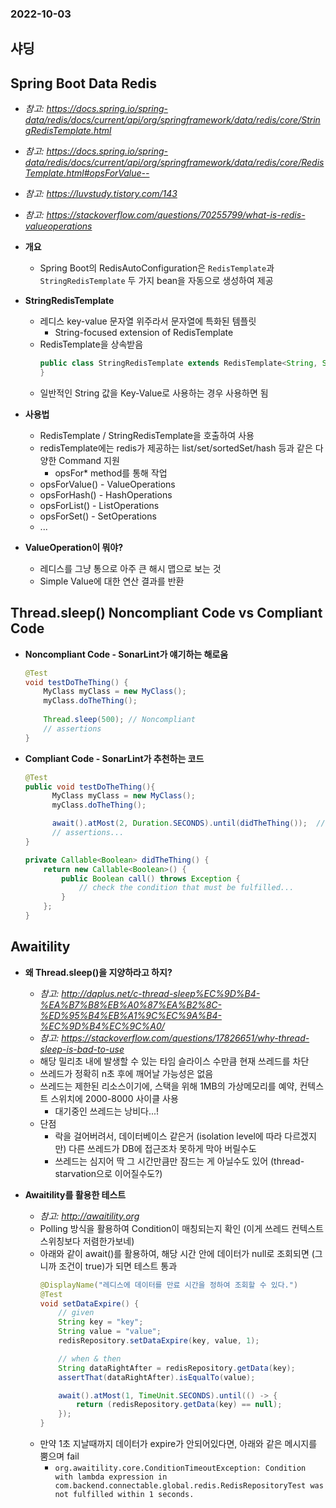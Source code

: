 ### 2022-10-03

## 샤딩

## Spring Boot Data Redis
- *참고: https://docs.spring.io/spring-data/redis/docs/current/api/org/springframework/data/redis/core/StringRedisTemplate.html*
- *참고: https://docs.spring.io/spring-data/redis/docs/current/api/org/springframework/data/redis/core/RedisTemplate.html#opsForValue--*
- *참고: https://luvstudy.tistory.com/143*
- *참고: https://stackoverflow.com/questions/70255799/what-is-redis-valueoperations*
- **개요**
  - Spring Boot의 RedisAutoConfiguration은 `RedisTemplate`과 `StringRedisTemplate` 두 가지 bean을 자동으로 생성하여 제공

- **StringRedisTemplate**
  - 레디스 key-value 문자열 위주라서 문자열에 특화된 템플릿
    - String-focused extension of RedisTemplate
  - RedisTemplate을 상속받음
    ```java
    public class StringRedisTemplate extends RedisTemplate<String, String> {
    }
    ```
  - 일반적인 String 값을 Key-Value로 사용하는 경우 사용하면 됨

- **사용법**
  - RedisTemplate / StringRedisTemplate을 호출하여 사용
  - redisTemplate에는 redis가 제공하는 list/set/sortedSet/hash 등과 같은 다양한 Command 지원
    - opsFor* method를 통해 작업
  - opsForValue() - ValueOperations
  - opsForHash() - HashOperations
  - opsForList() - ListOperations
  - opsForSet() - SetOperations
  - ...

- **ValueOperation이 뭐야?**
  - 레디스를 그냥 통으로 아주 큰 해시 맵으로 보는 것
  - Simple Value에 대한 연산 결과를 반환

## Thread.sleep() Noncompliant Code vs Compliant Code
- **Noncompliant Code - SonarLint가 얘기하는 해로움**
  ```java
  @Test
  void testDoTheThing() {
      MyClass myClass = new MyClass();
      myClass.doTheThing();
      
      Thread.sleep(500); // Noncompliant
      // assertions
  }
  ```

- **Compliant Code - SonarLint가 추천하는 코드**
  ```java
  @Test
  public void testDoTheThing(){
        MyClass myClass = new MyClass();
        myClass.doTheThing();
  
        await().atMost(2, Duration.SECONDS).until(didTheThing());  // Compliant
        // assertions...
  }
  
  private Callable<Boolean> didTheThing() {     
      return new Callable<Boolean>() {
          public Boolean call() throws Exception {
              // check the condition that must be fulfilled...
          }
      };
  }
  ```

## Awaitility
- **왜 Thread.sleep()을 지양하라고 하지?**
  - *참고: http://daplus.net/c-thread-sleep%EC%9D%B4-%EA%B7%B8%EB%A0%87%EA%B2%8C-%ED%95%B4%EB%A1%9C%EC%9A%B4-%EC%9D%B4%EC%9C%A0/*
  - *참고: https://stackoverflow.com/questions/17826651/why-thread-sleep-is-bad-to-use*
  - 해당 밀리초 내에 발생할 수 있는 타임 슬라이스 수만큼 현재 쓰레드를 차단
  - 쓰레드가 정확히 n초 후에 깨어날 가능성은 없음
  - 쓰레드는 제한된 리소스이기에, 스택을 위해 1MB의 가상메모리를 예약, 컨텍스트 스위치에 2000-8000 사이클 사용
    - 대기중인 쓰레드는 낭비다...!
  - 단점
    - 락을 걸어버려서, 데이터베이스 같은거 (isolation level에 따라 다르겠지만) 다른 쓰레드가 DB에 접근조차 못하게 막아 버릴수도
    - 쓰레드는 심지어 딱 그 시간만큼만 잠드는 게 아닐수도 있어 (thread-starvation으로 이어질수도?)

- **Awaitility를 활용한 테스트**
  - *참고: http://awaitility.org*
  - Polling 방식을 활용하여 Condition이 매칭되는지 확인 (이게 쓰레드 컨텍스트 스위칭보다 저렴한가보네)
  - 아래와 같이 await()를 활용하여, 해당 시간 안에 데이터가 null로 조회되면 (그니까 조건이 true)가 되면 테스트 통과
    ```java
    @DisplayName("레디스에 데이터를 만료 시간을 정하여 조회할 수 있다.")
    @Test
    void setDataExpire() {
        // given
        String key = "key";
        String value = "value";
        redisRepository.setDataExpire(key, value, 1);
  
        // when & then
        String dataRightAfter = redisRepository.getData(key);
        assertThat(dataRightAfter).isEqualTo(value);
  
        await().atMost(1, TimeUnit.SECONDS).until(() -> {
            return (redisRepository.getData(key) == null);
        });
    }
    ```
  - 만약 1초 지날때까지 데이터가 expire가 안되어있다면, 아래와 같은 메시지를 뿜으며 fail
    - `org.awaitility.core.ConditionTimeoutException: Condition with lambda expression in com.backend.connectable.global.redis.RedisRepositoryTest was not fulfilled within 1 seconds.`
